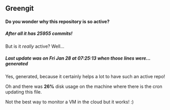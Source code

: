 ## Greengit

#### Do you wonder why this repository is so active?

##### After all it has 25955 commits!

But is it *really* active? Well...

##### Last update was on Fri Jan 28 at 07:25:13 when those lines were... generated

Yes, generated, because it certainly helps a lot to have such an active repo!

Oh and there was **26%** disk usage on the machine
where there is the cron updating this file.

Not the best way to monitor a VM in the cloud but it works! :)
